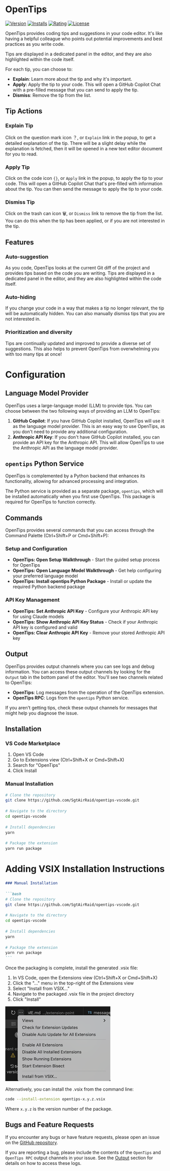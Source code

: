 # OpenTips

[![Version](https://img.shields.io/visual-studio-marketplace/v/opentips.opentips)](https://marketplace.visualstudio.com/items?itemName=opentips.opentips)
[![Installs](https://img.shields.io/visual-studio-marketplace/i/opentips.opentips)](https://marketplace.visualstudio.com/items?itemName=opentips.opentips)
[![Rating](https://img.shields.io/visual-studio-marketplace/r/opentips.opentips)](https://marketplace.visualstudio.com/items?itemName=opentips.opentips)
[![License](https://img.shields.io/github/license/SgtAirRaid/opentips-vscode)](LICENSE)

OpenTips provides coding tips and suggestions in your code editor. It's like having a helpful colleague who points out potential improvements and best practices as you write code.

Tips are displayed in a dedicated panel in the editor, and they are also highlighted within the code itself.

For each tip, you can choose to:

- **Explain**: Learn more about the tip and why it's important.
- **Apply**: Apply the tip to your code. This will open a GitHub Copilot Chat with a pre-filled message that you can send to apply the tip.
- **Dismiss**: Remove the tip from the list.

## Tip Actions

### Explain Tip

Click on the question mark icon ？, or `Explain` link in the popup, to get a detailed explanation of the tip. There will be a slight delay while the explanation is fetched, then it will be opened in a new text editor document for you to read.

### Apply Tip

Click on the code icon `{}`, or `Apply` link in the popup, to apply the tip to your code. This will open a GitHub Copilot Chat that's pre-filled with information about the tip. You can then send the message to apply the tip to your code.

### Dismiss Tip

Click on the trash can icon 🗑️, or `Dismiss` link to remove the tip from the list. You can do this when the tip has been applied, or if you are not interested in the tip.

## Features

### Auto-suggestion

As you code, OpenTips looks at the current Git diff of the project and provides tips based on the code you are writing. Tips are displayed in a dedicated panel in the editor, and they are also highlighted within the code itself.

### Auto-hiding

If you change your code in a way that makes a tip no longer relevant, the tip will be automatically hidden. You can also manually dismiss tips that you are not interested in.

### Prioritization and diversity

Tips are continually updated and improved to provide a diverse set of suggestions. This also helps to prevent OpenTips from overwhelming you with too many tips at once!

# Configuration

## Language Model Provider

OpenTips uses a large-language model (LLM) to provide tips. You can choose between the two following ways of providing an LLM to OpenTips:

1. **GitHub Copilot**: If you have GitHub Copilot installed, OpenTips will use it as the language model provider. This is an easy way to use OpenTips, as you don't need to provide any additional configuration.
2. **Anthropic API Key**: If you don't have GitHub Copilot installed, you can provide an API key for the Anthropic API. This will allow OpenTips to use the Anthropic API as the language model provider.

## `opentips` Python Service

OpenTips is complemented by a Python backend that enhances its functionality, allowing for advanced processing and integration.

The Python service is provided as a separate package, `opentips`, which will be installed automatically when you first use OpenTips. This package is required for OpenTips to function correctly.

## Commands

OpenTips provides several commands that you can access through the Command Palette (Ctrl+Shift+P or Cmd+Shift+P):

### Setup and Configuration

- **OpenTips: Open Setup Walkthrough** - Start the guided setup process for OpenTips
- **OpenTips: Open Language Model Walkthrough** - Get help configuring your preferred language model
- **OpenTips: Install opentips Python Package** - Install or update the required Python backend package

### API Key Management

- **OpenTips: Set Anthropic API Key** - Configure your Anthropic API key for using Claude models
- **OpenTips: Show Anthropic API Key Status** - Check if your Anthropic API key is configured and valid
- **OpenTips: Clear Anthropic API Key** - Remove your stored Anthropic API key

## Output

OpenTips provides output channels where you can see logs and debug information. You can access these output channels by looking for the `Output` tab in the bottom panel of the editor. You'll see two channels related to OpenTips:

- **OpenTips**: Log messages from the operation of the OpenTips extension.
- **OpenTips RPC**: Logs from the `opentips` Python service.

If you aren't getting tips, check these output channels for messages that might help you diagnose the issue.

## Installation

### VS Code Marketplace

1. Open VS Code
2. Go to Extensions view (Ctrl+Shift+X or Cmd+Shift+X)
3. Search for "OpenTips"
4. Click Install

### Manual Installation

```bash
# Clone the repository
git clone https://github.com/SgtAirRaid/opentips-vscode.git

# Navigate to the directory
cd opentips-vscode

# Install dependencies
yarn

# Package the extension
yarn run package
```

# Adding VSIX Installation Instructions

````markdown
### Manual Installation

```bash
# Clone the repository
git clone https://github.com/SgtAirRaid/opentips-vscode.git

# Navigate to the directory
cd opentips-vscode

# Install dependencies
yarn

# Package the extension
yarn run package
```
````

Once the packaging is complete, install the generated .vsix file:

1. In VS Code, open the Extensions view (Ctrl+Shift+X or Cmd+Shift+X)
2. Click the "..." menu in the top-right of the Extensions view
3. Select "Install from VSIX..."
4. Navigate to the packaged .vsix file in the project directory
5. Click "Install"

![Install from VSIX](https://raw.githubusercontent.com/SgtAirRaid/opentips-vscode/refs/heads/main/resources/install_vsix.png)

Alternatively, you can install the .vsix from the command line:

```bash
code --install-extension opentips-x.y.z.vsix
```

Where `x.y.z` is the version number of the package.

## Bugs and Feature Requests

If you encounter any bugs or have feature requests, please open an issue on the [GitHub repository](https://github.com/SgtAirRaid/opentips-vscode/issues).

If you are reporting a bug, please include the contents of the `OpenTips` and `OpenTips RPC` output channels in your issue. See the [Output](#output) section for details on how to access these logs.
